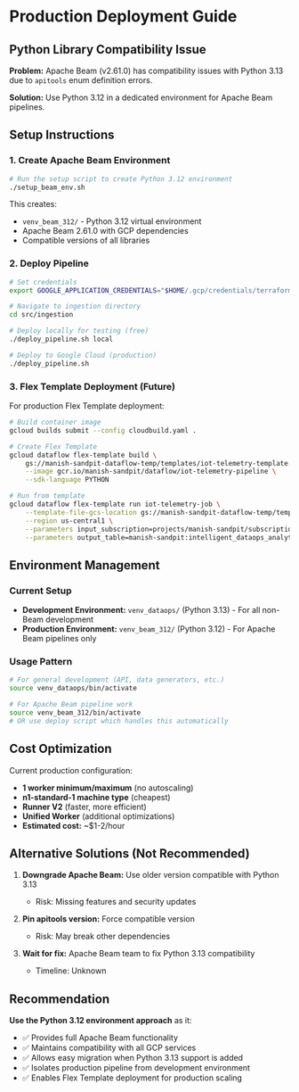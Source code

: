 # Production Deployment Guide

## Python Library Compatibility Issue

**Problem:** Apache Beam (v2.61.0) has compatibility issues with Python 3.13 due to `apitools` enum definition errors.

**Solution:** Use Python 3.12 in a dedicated environment for Apache Beam pipelines.

## Setup Instructions

### 1. Create Apache Beam Environment

```bash
# Run the setup script to create Python 3.12 environment
./setup_beam_env.sh
```

This creates:
- `venv_beam_312/` - Python 3.12 virtual environment
- Apache Beam 2.61.0 with GCP dependencies
- Compatible versions of all libraries

### 2. Deploy Pipeline

```bash
# Set credentials
export GOOGLE_APPLICATION_CREDENTIALS="$HOME/.gcp/credentials/terraform-dataops-key.json"

# Navigate to ingestion directory  
cd src/ingestion

# Deploy locally for testing (free)
./deploy_pipeline.sh local

# Deploy to Google Cloud (production)
./deploy_pipeline.sh
```

### 3. Flex Template Deployment (Future)

For production Flex Template deployment:

```bash
# Build container image
gcloud builds submit --config cloudbuild.yaml .

# Create Flex Template
gcloud dataflow flex-template build \
    gs://manish-sandpit-dataflow-temp/templates/iot-telemetry-template.json \
    --image gcr.io/manish-sandpit/dataflow/iot-telemetry-pipeline \
    --sdk-language PYTHON

# Run from template
gcloud dataflow flex-template run iot-telemetry-job \
    --template-file-gcs-location gs://manish-sandpit-dataflow-temp/templates/iot-telemetry-template.json \
    --region us-central1 \
    --parameters input_subscription=projects/manish-sandpit/subscriptions/iot-telemetry-subscription \
    --parameters output_table=manish-sandpit:intelligent_dataops_analytics.iot_telemetry
```

## Environment Management

### Current Setup
- **Development Environment:** `venv_dataops/` (Python 3.13) - For all non-Beam development
- **Production Environment:** `venv_beam_312/` (Python 3.12) - For Apache Beam pipelines only

### Usage Pattern
```bash
# For general development (API, data generators, etc.)
source venv_dataops/bin/activate

# For Apache Beam pipeline work
source venv_beam_312/bin/activate
# OR use deploy script which handles this automatically
```

## Cost Optimization

Current production configuration:
- **1 worker minimum/maximum** (no autoscaling)
- **n1-standard-1 machine type** (cheapest)
- **Runner V2** (faster, more efficient)
- **Unified Worker** (additional optimizations)
- **Estimated cost:** ~$1-2/hour

## Alternative Solutions (Not Recommended)

1. **Downgrade Apache Beam:** Use older version compatible with Python 3.13
   - Risk: Missing features and security updates
   
2. **Pin apitools version:** Force compatible version
   - Risk: May break other dependencies
   
3. **Wait for fix:** Apache Beam team to fix Python 3.13 compatibility
   - Timeline: Unknown

## Recommendation

**Use the Python 3.12 environment approach** as it:
- ✅ Provides full Apache Beam functionality
- ✅ Maintains compatibility with all GCP services
- ✅ Allows easy migration when Python 3.13 support is added
- ✅ Isolates production pipeline from development environment
- ✅ Enables Flex Template deployment for production scaling